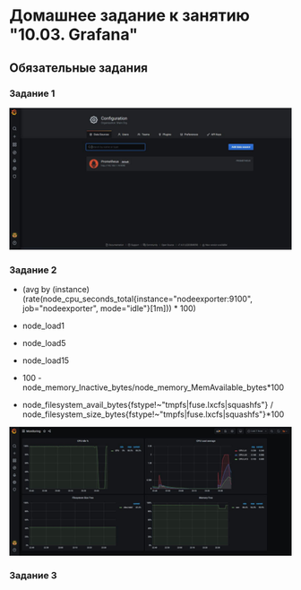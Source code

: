 # Домашнее задание к занятию "10.03. Grafana"


## Обязательные задания

### Задание 1

![prometheus_datasource](prometheus_datasource.JPG)

### Задание 2

- (avg by (instance) (rate(node_cpu_seconds_total{instance="nodeexporter:9100", job="nodeexporter", mode="idle"}[1m])) * 100)

- node_load1
- node_load5
- node_load15

- 100 - node_memory_Inactive_bytes/node_memory_MemAvailable_bytes*100

- node_filesystem_avail_bytes{fstype!\~"tmpfs|fuse.lxcfs|squashfs"} / node_filesystem_size_bytes{fstype!\~"tmpfs|fuse.lxcfs|squashfs"}*100
  

![dashboard](dashboard2.JPG)


### Задание 3


